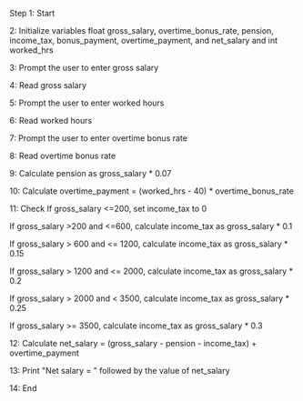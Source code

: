 Step 1: Start

2: Initialize variables float gross_salary, overtime_bonus_rate, pension, income_tax, bonus_payment, overtime_payment, and net_salary and int worked_hrs 

3: Prompt the user to enter gross salary

4: Read gross salary

5: Prompt the user to enter worked hours

6: Read worked hours

7: Prompt the user to enter overtime bonus rate

8: Read overtime bonus rate

9: Calculate pension as gross_salary * 0.07

10: Calculate overtime_payment = (worked_hrs - 40) * overtime_bonus_rate

11: Check If gross_salary <=200, set income_tax to 0

If gross_salary >200 and <=600, calculate income_tax as gross_salary * 0.1

If gross_salary > 600 and <= 1200, calculate income_tax as gross_salary * 0.15

If gross_salary > 1200 and <= 2000, calculate income_tax as gross_salary * 0.2

If gross_salary > 2000 and < 3500, calculate income_tax as gross_salary * 0.25

If gross_salary >= 3500, calculate income_tax as gross_salary * 0.3

12: Calculate net_salary = (gross_salary - pension - income_tax) + overtime_payment

13: Print "Net salary = " followed by the value of net_salary

14: End 
